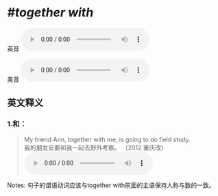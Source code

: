 # ***\#together with*** 
英音
<audio src="./media/together with1_AAC.aac" controls="controls"></audio>

美音
<audio src="./media/together with2_AAC.aac" controls="controls"></audio>



  

英文释义
---
### 1.**和：**  

 > My friend Ann, together with me, is going to do field study.   
 > 我的朋友安要和我一起去野外考察。  （2012 重庆改）  
<audio src="./media/together-1.aac" controls="controls"></audio>

Notes: 句子的谓语动词应该与together with前面的主语保持人称与数的一致。  


